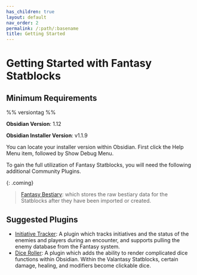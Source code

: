 ```yaml
---
has_children: true
layout: default
nav_order: 2
permalink: /:path/:basename
title: Getting Started
---
```


# Getting Started with Fantasy Statblocks

## Minimum Requirements

%% versiontag %%

**Obsidian Version**: 1.12

**Obsidian Installer Version**: v1.1.9

You can locate your installer version within Obsidian. First click the Help Menu item, followed by Show Debug Menu.

To gain the full utilization of Fantasy Statblocks, you will need the following additional Community Plugins.

{: .coming}
> [Fantasy Bestiary](https://github.com/valentine195/fantasy-bestiary): which stores the raw bestiary data for the Statblocks after they have been imported or created.



## Suggested Plugins

- [Initiative Tracker](https://github.com/valentine195/obsidian-initiative-tracker): A plugin which tracks initiatives and the status of the enemies and players during an encounter, and supports pulling the enemy database from the Fantasy system. 
- [Dice Roller](https://github.com/valentine195/obsidian-dice-roller): A plugin which adds the ability to render complicated dice functions within Obsidian. Within the Valantasy Statblocks, certain damage, healing, and modifiers become clickable dice.
